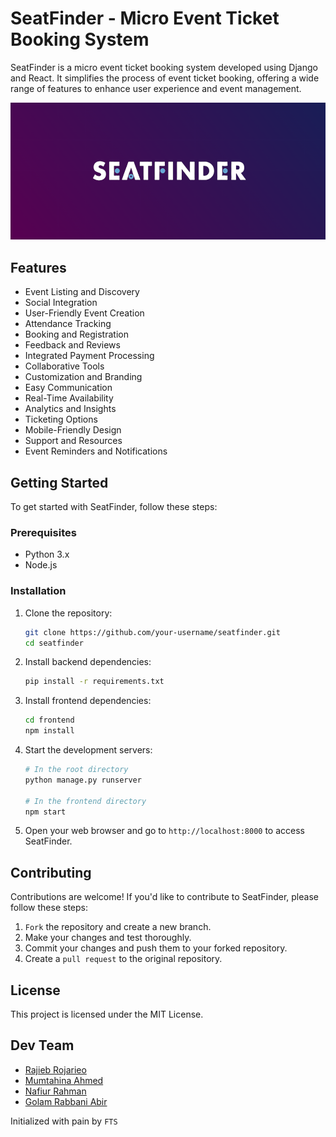 # SeatFinder - Micro Event Ticket Booking System

SeatFinder is a micro event ticket booking system developed using Django and React. It simplifies the process of event ticket booking, offering a wide range of features to enhance user experience and event management.

![SeatFinder Screenshot](banner.png) 

## Features

- Event Listing and Discovery
- Social Integration
- User-Friendly Event Creation
- Attendance Tracking
- Booking and Registration
- Feedback and Reviews
- Integrated Payment Processing
- Collaborative Tools
- Customization and Branding
- Easy Communication
- Real-Time Availability
- Analytics and Insights
- Ticketing Options
- Mobile-Friendly Design
- Support and Resources
- Event Reminders and Notifications

## Getting Started

To get started with SeatFinder, follow these steps:

### Prerequisites

- Python 3.x
- Node.js

### Installation

1. Clone the repository:

   ```bash
   git clone https://github.com/your-username/seatfinder.git
   cd seatfinder
   ```

2. Install backend dependencies:

   ```bash
   pip install -r requirements.txt
   ```

3. Install frontend dependencies:

   ```bash
   cd frontend
   npm install
   ```

4. Start the development servers:

   ```bash
   # In the root directory
   python manage.py runserver

   # In the frontend directory
   npm start
   ```

5. Open your web browser and go to `http://localhost:8000` to access SeatFinder.

## Contributing

Contributions are welcome! If you'd like to contribute to SeatFinder, please follow these steps:

1. `Fork` the repository and create a new branch.
2. Make your changes and test thoroughly.
3. Commit your changes and push them to your forked repository.
4. Create a `pull request` to the original repository.

## License

This project is licensed under the MIT License.

## Dev Team

- [Rajieb Rojarieo](https://github.com/tesla1618)
- [Mumtahina Ahmed](https://github.com/remesis)
- [Nafiur Rahman](https://github.com/Nafiur01)
- [Golam Rabbani Abir](https://github.com/Abir0606)


Initialized with pain by `FTS`

